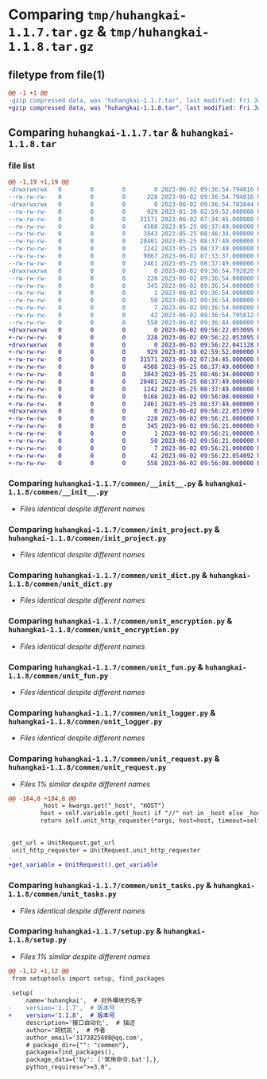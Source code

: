 # Comparing `tmp/huhangkai-1.1.7.tar.gz` & `tmp/huhangkai-1.1.8.tar.gz`

## filetype from file(1)

```diff
@@ -1 +1 @@
-gzip compressed data, was "huhangkai-1.1.7.tar", last modified: Fri Jun  2 09:36:54 2023, max compression
+gzip compressed data, was "huhangkai-1.1.8.tar", last modified: Fri Jun  2 09:56:22 2023, max compression
```

## Comparing `huhangkai-1.1.7.tar` & `huhangkai-1.1.8.tar`

### file list

```diff
@@ -1,19 +1,19 @@
-drwxrwxrwx   0        0        0        0 2023-06-02 09:36:54.794816 huhangkai-1.1.7/
--rw-rw-rw-   0        0        0      228 2023-06-02 09:36:54.794816 huhangkai-1.1.7/PKG-INFO
-drwxrwxrwx   0        0        0        0 2023-06-02 09:36:54.783844 huhangkai-1.1.7/commen/
--rw-rw-rw-   0        0        0      929 2023-01-30 02:59:52.000000 huhangkai-1.1.7/commen/__init__.py
--rw-rw-rw-   0        0        0    31571 2023-06-02 07:34:45.000000 huhangkai-1.1.7/commen/init_project.py
--rw-rw-rw-   0        0        0     4508 2023-05-25 08:37:49.000000 huhangkai-1.1.7/commen/unit_dict.py
--rw-rw-rw-   0        0        0     3843 2023-05-25 08:46:34.000000 huhangkai-1.1.7/commen/unit_encryption.py
--rw-rw-rw-   0        0        0    20401 2023-05-25 08:37:49.000000 huhangkai-1.1.7/commen/unit_fun.py
--rw-rw-rw-   0        0        0     1242 2023-05-25 08:37:49.000000 huhangkai-1.1.7/commen/unit_logger.py
--rw-rw-rw-   0        0        0     9067 2023-06-02 07:33:37.000000 huhangkai-1.1.7/commen/unit_request.py
--rw-rw-rw-   0        0        0     2461 2023-05-25 08:37:49.000000 huhangkai-1.1.7/commen/unit_tasks.py
-drwxrwxrwx   0        0        0        0 2023-06-02 09:36:54.792820 huhangkai-1.1.7/huhangkai.egg-info/
--rw-rw-rw-   0        0        0      228 2023-06-02 09:36:54.000000 huhangkai-1.1.7/huhangkai.egg-info/PKG-INFO
--rw-rw-rw-   0        0        0      345 2023-06-02 09:36:54.000000 huhangkai-1.1.7/huhangkai.egg-info/SOURCES.txt
--rw-rw-rw-   0        0        0        1 2023-06-02 09:36:54.000000 huhangkai-1.1.7/huhangkai.egg-info/dependency_links.txt
--rw-rw-rw-   0        0        0       50 2023-06-02 09:36:54.000000 huhangkai-1.1.7/huhangkai.egg-info/requires.txt
--rw-rw-rw-   0        0        0        7 2023-06-02 09:36:54.000000 huhangkai-1.1.7/huhangkai.egg-info/top_level.txt
--rw-rw-rw-   0        0        0       42 2023-06-02 09:36:54.795812 huhangkai-1.1.7/setup.cfg
--rw-rw-rw-   0        0        0      558 2023-06-02 09:36:44.000000 huhangkai-1.1.7/setup.py
+drwxrwxrwx   0        0        0        0 2023-06-02 09:56:22.053095 huhangkai-1.1.8/
+-rw-rw-rw-   0        0        0      228 2023-06-02 09:56:22.053095 huhangkai-1.1.8/PKG-INFO
+drwxrwxrwx   0        0        0        0 2023-06-02 09:56:22.041128 huhangkai-1.1.8/commen/
+-rw-rw-rw-   0        0        0      929 2023-01-30 02:59:52.000000 huhangkai-1.1.8/commen/__init__.py
+-rw-rw-rw-   0        0        0    31571 2023-06-02 07:34:45.000000 huhangkai-1.1.8/commen/init_project.py
+-rw-rw-rw-   0        0        0     4508 2023-05-25 08:37:49.000000 huhangkai-1.1.8/commen/unit_dict.py
+-rw-rw-rw-   0        0        0     3843 2023-05-25 08:46:34.000000 huhangkai-1.1.8/commen/unit_encryption.py
+-rw-rw-rw-   0        0        0    20401 2023-05-25 08:37:49.000000 huhangkai-1.1.8/commen/unit_fun.py
+-rw-rw-rw-   0        0        0     1242 2023-05-25 08:37:49.000000 huhangkai-1.1.8/commen/unit_logger.py
+-rw-rw-rw-   0        0        0     9108 2023-06-02 09:56:08.000000 huhangkai-1.1.8/commen/unit_request.py
+-rw-rw-rw-   0        0        0     2461 2023-05-25 08:37:49.000000 huhangkai-1.1.8/commen/unit_tasks.py
+drwxrwxrwx   0        0        0        0 2023-06-02 09:56:22.051099 huhangkai-1.1.8/huhangkai.egg-info/
+-rw-rw-rw-   0        0        0      228 2023-06-02 09:56:21.000000 huhangkai-1.1.8/huhangkai.egg-info/PKG-INFO
+-rw-rw-rw-   0        0        0      345 2023-06-02 09:56:21.000000 huhangkai-1.1.8/huhangkai.egg-info/SOURCES.txt
+-rw-rw-rw-   0        0        0        1 2023-06-02 09:56:21.000000 huhangkai-1.1.8/huhangkai.egg-info/dependency_links.txt
+-rw-rw-rw-   0        0        0       50 2023-06-02 09:56:21.000000 huhangkai-1.1.8/huhangkai.egg-info/requires.txt
+-rw-rw-rw-   0        0        0        7 2023-06-02 09:56:21.000000 huhangkai-1.1.8/huhangkai.egg-info/top_level.txt
+-rw-rw-rw-   0        0        0       42 2023-06-02 09:56:22.054092 huhangkai-1.1.8/setup.cfg
+-rw-rw-rw-   0        0        0      558 2023-06-02 09:56:08.000000 huhangkai-1.1.8/setup.py
```

### Comparing `huhangkai-1.1.7/commen/__init__.py` & `huhangkai-1.1.8/commen/__init__.py`

 * *Files identical despite different names*

### Comparing `huhangkai-1.1.7/commen/init_project.py` & `huhangkai-1.1.8/commen/init_project.py`

 * *Files identical despite different names*

### Comparing `huhangkai-1.1.7/commen/unit_dict.py` & `huhangkai-1.1.8/commen/unit_dict.py`

 * *Files identical despite different names*

### Comparing `huhangkai-1.1.7/commen/unit_encryption.py` & `huhangkai-1.1.8/commen/unit_encryption.py`

 * *Files identical despite different names*

### Comparing `huhangkai-1.1.7/commen/unit_fun.py` & `huhangkai-1.1.8/commen/unit_fun.py`

 * *Files identical despite different names*

### Comparing `huhangkai-1.1.7/commen/unit_logger.py` & `huhangkai-1.1.8/commen/unit_logger.py`

 * *Files identical despite different names*

### Comparing `huhangkai-1.1.7/commen/unit_request.py` & `huhangkai-1.1.8/commen/unit_request.py`

 * *Files 1% similar despite different names*

```diff
@@ -184,8 +184,8 @@
         _host = kwargs.get("_host", "HOST")
         host = self.variable.get(_host) if "//" not in _host else _host
         return self.unit_http_requester(*args, host=host, timeout=self.TIMEOUT, init_headers=self.init_headers(**kwargs), **kwargs)
 
 
 get_url = UnitRequest.get_url
 unit_http_requester = UnitRequest.unit_http_requester
-
+get_variable = UnitRequest().get_variable
```

### Comparing `huhangkai-1.1.7/commen/unit_tasks.py` & `huhangkai-1.1.8/commen/unit_tasks.py`

 * *Files identical despite different names*

### Comparing `huhangkai-1.1.7/setup.py` & `huhangkai-1.1.8/setup.py`

 * *Files 1% similar despite different names*

```diff
@@ -1,12 +1,12 @@
 from setuptools import setup, find_packages
 
 setup(
     name='huhangkai',  # 对外模块的名字
-    version='1.1.7',  # 版本号
+    version='1.1.8',  # 版本号
     description='接口自动化',  # 描述
     author='胡杭凯',  # 作者
     author_email='3173825608@qq.com',
     # package_dir={"": "commen"},
     packages=find_packages(),
     package_data={'by': ['常用命令.bat'],},
     python_requires=">=3.0",
```

